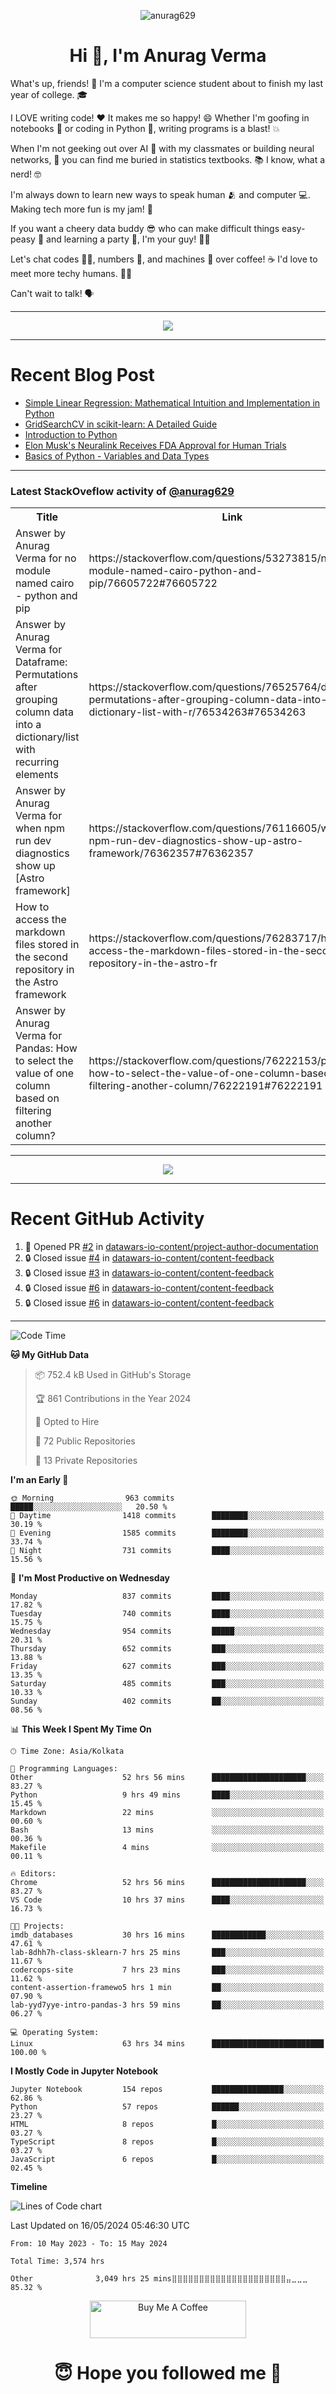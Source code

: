 

<p align="center"> <img src="https://komarev.com/ghpvc/?username=anurag629&label=Profile%20views&color=0e75b6&style=flat" alt="anurag629" /> </p>

<h1 align="center">Hi 👋, I'm Anurag Verma</h1>

What's up, friends! 👋 I'm a computer science student about to finish my last year of college. 🎓

I LOVE writing code! ❤️ It makes me so happy! 😄 Whether I'm goofing in notebooks 📓 or coding in Python 🐍, writing programs is a blast! 💥

When I'm not geeking out over AI 🤖 with my classmates or building neural networks, 🧠 you can find me buried in statistics textbooks. 📚 I know, what a nerd! 🤓

I'm always down to learn new ways to speak human 🫂 and computer 💻. Making tech more fun is my jam! 🍇

If you want a cheery data buddy 😎 who can make difficult things easy-peasy 🥝 and learning a party 🎉, I'm your guy! 🙋‍♂️

Let's chat codes 👨‍💻, numbers 🧮, and machines 🤖 over coffee! ☕ I'd love to meet more techy humans. 💁‍♂️

Can't wait to talk! 🗣️

---

<p align="center">
  <img src="https://spotify-github-profile.vercel.app/api/view.svg?uid=mwvywke3fo2gajpenodnmobfh&cover_image=true&theme=default&show_offline=false&background_color=121212&interchange=false&bar_color=53b14f&bar_color_cover=true">
</p>

---

# Recent Blog Post

<!-- BLOG-POST-LIST:START -->
- [Simple Linear Regression: Mathematical Intuition and Implementation in Python](https://codercops.tech/blog/machine-learning-algorithms/simple-linear-regression-mathematical-intuation)
- [GridSearchCV in scikit-learn: A Detailed Guide](https://codercops.tech/blog/gridsearchcv-in-scikit-learn-a-detailed-guide)
- [Introduction to Python](https://codercops.tech/blog/python-tutorial/introduction-to-python)
- [Elon Musk&#39;s Neuralink Receives FDA Approval for Human Trials](https://codercops.tech/blog/elon-musks-neuralink-receives-fda-approval-for-human-trials)
- [Basics of Python - Variables and Data Types](https://codercops.tech/blog/python-basics-of-python-variables-and-data-types)
<!-- BLOG-POST-LIST:END -->

---

### Latest StackOveflow activity of [@anurag629](https://github.com/anurag629)
<table>
  <tr><th>Title</th><th>Link</th></tr>
  <!-- STACKOVERFLOW:START --><tr><td>Answer by Anurag Verma for no module named cairo - python and pip</td><td>https://stackoverflow.com/questions/53273815/no-module-named-cairo-python-and-pip/76605722#76605722</td></tr><tr><td>Answer by Anurag Verma for Dataframe: Permutations after grouping column data into a dictionary/list with recurring elements</td><td>https://stackoverflow.com/questions/76525764/dataframe-permutations-after-grouping-column-data-into-a-dictionary-list-with-r/76534263#76534263</td></tr><tr><td>Answer by Anurag Verma for when npm run dev diagnostics show up [Astro framework]</td><td>https://stackoverflow.com/questions/76116605/when-npm-run-dev-diagnostics-show-up-astro-framework/76362357#76362357</td></tr><tr><td>How to access the markdown files stored in the second repository in the Astro framework</td><td>https://stackoverflow.com/questions/76283717/how-to-access-the-markdown-files-stored-in-the-second-repository-in-the-astro-fr</td></tr><tr><td>Answer by Anurag Verma for Pandas: How to select the value of one column based on filtering another column?</td><td>https://stackoverflow.com/questions/76222153/pandas-how-to-select-the-value-of-one-column-based-on-filtering-another-column/76222191#76222191</td></tr><!-- STACKOVERFLOW:END -->
</table>

---

<p align="center">
  <img alig src="https://github-profile-trophy.vercel.app/?username=anurag629&theme=onedark&column=-1" />
</p>

---

# Recent GitHub Activity
<!--START_SECTION:activity-->
1. 💪 Opened PR [#2](https://github.com/datawars-io-content/project-author-documentation/pull/2) in [datawars-io-content/project-author-documentation](https://github.com/datawars-io-content/project-author-documentation)
2. 🔒 Closed issue [#4](https://github.com/datawars-io-content/content-feedback/issues/4) in [datawars-io-content/content-feedback](https://github.com/datawars-io-content/content-feedback)
3. 🔒 Closed issue [#3](https://github.com/datawars-io-content/content-feedback/issues/3) in [datawars-io-content/content-feedback](https://github.com/datawars-io-content/content-feedback)
4. 🔒 Closed issue [#6](https://github.com/datawars-io-content/content-feedback/issues/6) in [datawars-io-content/content-feedback](https://github.com/datawars-io-content/content-feedback)
5. 🔒 Closed issue [#6](https://github.com/datawars-io-content/content-feedback/issues/6) in [datawars-io-content/content-feedback](https://github.com/datawars-io-content/content-feedback)
<!--END_SECTION:activity-->

---

<!--START_SECTION:waka-->
![Code Time](http://img.shields.io/badge/Code%20Time-3%2C574%20hrs%2019%20mins-blue)

**🐱 My GitHub Data** 

> 📦 752.4 kB Used in GitHub's Storage 
 > 
> 🏆 861 Contributions in the Year 2024
 > 
> 💼 Opted to Hire
 > 
> 📜 72 Public Repositories 
 > 
> 🔑 13 Private Repositories 
 > 
**I'm an Early 🐤** 

```text
🌞 Morning                963 commits         █████░░░░░░░░░░░░░░░░░░░░   20.50 % 
🌆 Daytime                1418 commits        ████████░░░░░░░░░░░░░░░░░   30.19 % 
🌃 Evening                1585 commits        ████████░░░░░░░░░░░░░░░░░   33.74 % 
🌙 Night                  731 commits         ████░░░░░░░░░░░░░░░░░░░░░   15.56 % 
```
📅 **I'm Most Productive on Wednesday** 

```text
Monday                   837 commits         ████░░░░░░░░░░░░░░░░░░░░░   17.82 % 
Tuesday                  740 commits         ████░░░░░░░░░░░░░░░░░░░░░   15.75 % 
Wednesday                954 commits         █████░░░░░░░░░░░░░░░░░░░░   20.31 % 
Thursday                 652 commits         ███░░░░░░░░░░░░░░░░░░░░░░   13.88 % 
Friday                   627 commits         ███░░░░░░░░░░░░░░░░░░░░░░   13.35 % 
Saturday                 485 commits         ███░░░░░░░░░░░░░░░░░░░░░░   10.33 % 
Sunday                   402 commits         ██░░░░░░░░░░░░░░░░░░░░░░░   08.56 % 
```


📊 **This Week I Spent My Time On** 

```text
🕑︎ Time Zone: Asia/Kolkata

💬 Programming Languages: 
Other                    52 hrs 56 mins      █████████████████████░░░░   83.27 % 
Python                   9 hrs 49 mins       ████░░░░░░░░░░░░░░░░░░░░░   15.45 % 
Markdown                 22 mins             ░░░░░░░░░░░░░░░░░░░░░░░░░   00.60 % 
Bash                     13 mins             ░░░░░░░░░░░░░░░░░░░░░░░░░   00.36 % 
Makefile                 4 mins              ░░░░░░░░░░░░░░░░░░░░░░░░░   00.11 % 

🔥 Editors: 
Chrome                   52 hrs 56 mins      █████████████████████░░░░   83.27 % 
VS Code                  10 hrs 37 mins      ████░░░░░░░░░░░░░░░░░░░░░   16.73 % 

🐱‍💻 Projects: 
imdb_databases           30 hrs 16 mins      ████████████░░░░░░░░░░░░░   47.61 % 
lab-8dhh7h-class-sklearn-7 hrs 25 mins       ███░░░░░░░░░░░░░░░░░░░░░░   11.67 % 
codercops-site           7 hrs 23 mins       ███░░░░░░░░░░░░░░░░░░░░░░   11.62 % 
content-assertion-framewo5 hrs 1 min         ██░░░░░░░░░░░░░░░░░░░░░░░   07.90 % 
lab-yyd7yye-intro-pandas-3 hrs 59 mins       ██░░░░░░░░░░░░░░░░░░░░░░░   06.27 % 

💻 Operating System: 
Linux                    63 hrs 34 mins      █████████████████████████   100.00 % 
```

**I Mostly Code in Jupyter Notebook** 

```text
Jupyter Notebook         154 repos           ████████████████░░░░░░░░░   62.86 % 
Python                   57 repos            ██████░░░░░░░░░░░░░░░░░░░   23.27 % 
HTML                     8 repos             █░░░░░░░░░░░░░░░░░░░░░░░░   03.27 % 
TypeScript               8 repos             █░░░░░░░░░░░░░░░░░░░░░░░░   03.27 % 
JavaScript               6 repos             █░░░░░░░░░░░░░░░░░░░░░░░░   02.45 % 
```



**Timeline**

![Lines of Code chart](https://raw.githubusercontent.com/anurag629/anurag629/main/assets/bar_graph.png)


 Last Updated on 16/05/2024 05:46:30 UTC
<!--END_SECTION:waka-->

<!--START_SECTION:waka-simple-->

```text
From: 10 May 2023 - To: 15 May 2024

Total Time: 3,574 hrs

Other              3,049 hrs 25 mins⣿⣿⣿⣿⣿⣿⣿⣿⣿⣿⣿⣿⣿⣿⣿⣿⣿⣿⣿⣿⣿⣤⣀⣀⣀   85.32 %
```

<!--END_SECTION:waka-simple-->

<p align="center"> 
<a href="https://www.buymeacoffee.com/anurag629" target="_blank"><img src="https://cdn.buymeacoffee.com/buttons/default-orange.png" alt="Buy Me A Coffee" height="60" width="250"></a>
</p>


<h1 align="center"> 😇 Hope you followed me 🥰  </h1>
